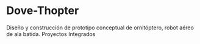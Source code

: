 # Dove-Thopter
Diseño y construcción de prototipo conceptual de ornitóptero, robot aéreo de ala batida. Proyectos Integrados

